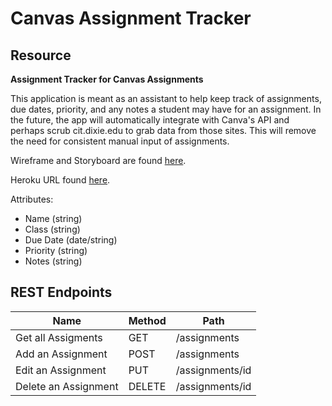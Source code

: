 # Canvas Assignment Tracker

## Resource

**Assignment Tracker for Canvas Assignments**

This application is meant as an assistant to help keep track of assignments, due dates, priority, and any notes a student may have for an assignment. In the future, the app will automatically integrate with Canva's API and perhaps scrub cit.dixie.edu to grab data from those sites. This will remove the need for consistent manual input of assignments.

Wireframe and Storyboard are found [here](https://www.figma.com/file/IcQlt9Kp6sdvphLO274KLA/Assignment-Tracker?node-id=0%3A1).

Heroku URL found [here](https://canvasassignmenttracker.herokuapp.com).

Attributes:

-   Name (string)
-   Class (string)
-   Due Date (date/string)
-   Priority (string)
-   Notes (string)

## REST Endpoints

| Name                 | Method | Path            |
| -------------------- | ------ | --------------- |
| Get all Assigments   | GET    | /assignments    |
| Add an Assignment    | POST   | /assignments    |
| Edit an Assignment   | PUT    | /assignments/id |
| Delete an Assignment | DELETE | /assignments/id |
